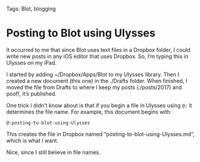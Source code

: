 Tags: Blot, blogging

# Posting to Blot using Ulysses

It occurred to me that since Blot uses text files in a Dropbox folder, I could write new posts in any iOS editor that uses Dropbox. So, I’m typing this in Ulysses on my iPad.

I started by adding \~/Dropbox/Apps/Blot to my Ulysses library. Then I created a new document (this one) in the ./Drafts folder. When finished, I moved the file from Drafts to where I keep my posts (./posts/2017) and poof!, it’s published.

One trick I didn’t know about is that if you begin a file in Ulysses using `@:` it determines the file name. For example, this document begins with:

`@:posting-to-blot-using-Ulysses`

This creates the file in Dropbox named “posting-to-blot-using-Ulysses.md”, which is what I want.

Nice, since I still believe in file names.
